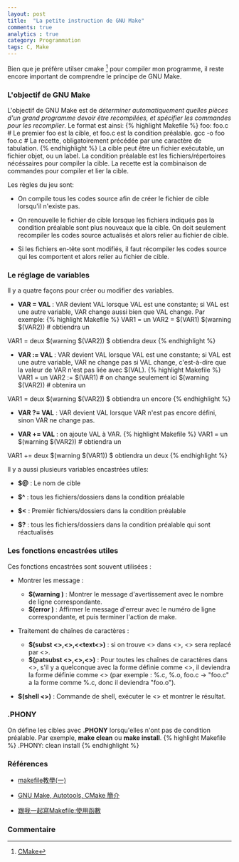 ```yaml
---
layout: post
title:  "La petite instruction de GNU Make"
comments: true
analytics : true
category: Programmation
tags: C, Make
---
```


Bien que je préfère utilser cmake [^1] pour compiler mon programme, 
il reste encore important de comprendre le principe de GNU Make.

### L'objectif de GNU Make ###
L'objectif de GNU Make est de *déterminer automatiquement quelles pièces d'un grand programme devoir être recompilées,
et spécifier les commandes pour les recompiler*.
Le format est ainsi:
{% highlight Makefile %}
foo: foo.c                  # Le premier foo est la cible, et foo.c est la condition préalable.
    gcc -o foo foo.c        # La recette, obligatoirement précédée par une caractère de tabulation.
{% endhighlight %}
La cible peut être un fichier exécutable, un fichier objet, ou un label.
La condition préalable est les fichiers/répertoires nécéssaires pour compiler la cible.
La recette est la combinaison de commandes pour compiler et lier la cible.

Les règles du jeu sont:

- On compile tous les codes source afin de créer le fichier de cible lorsqu'il n'existe pas.

- On renouvelle le fichier de cible lorsque les fichiers indiqués pas la condition préalable sont plus nouveaux que la cible.
On doit seulement recompiler les codes source actualisés et alors relier au fichier de cible.

- Si les fichiers en-tête sont modifiés, il faut récompiler les codes source qui les comportent et alors relier au fichier de cible.

### Le réglage de variables ###
Il y a quatre façons pour créer ou modifier des variables.

- **VAR = VAL** : VAR devient VAL lorsque VAL est une constante; si VAL est une autre variable, VAR change aussi bien que VAL change. Par exemple:
{% highlight Makefile %}
VAR1 = un
VAR2 = $(VAR1)
$(warning $(VAR2))              # obtiendra un

VAR1 = deux
$(warning $(VAR2))              $ obtiendra deux
{% endhighlight %}

- **VAR := VAL** : VAR devient VAL lorsque VAL est une constante; si VAL est une autre variable, VAR ne change pas si VAL change,
c'est-à-dire que la valeur de VAR n'est pas liée avec $(VAL).
{% highlight Makefile %}
VAR1 = un
VAR2 := $(VAR1)                 # on change seulement ici
$(warning $(VAR2))              # obtenira un

VAR1 = deux
$(warning $(VAR2))              $ obtiendra un encore
{% endhighlight %}

- **VAR ?= VAL** : VAR devient VAL lorsque VAR n'est pas encore défini, sinon VAR ne change pas.

- **VAR += VAL** : on ajoute VAL à VAR.
{% highlight Makefile %}
VAR1 = un
$(warning $(VAR2))              # obtiendra un

VAR1 += deux
$(warning $(VAR1))              $ obtiendra un deux
{% endhighlight %}


Il y a aussi plusieurs variables encastrées utiles:

- **$@** : Le nom de cible

- **$^** : tous les fichiers/dossiers dans la condition préalable

- **$<** : Premièr fichiers/dossiers dans la condition préalable

- **$?** : tous les fichiers/dossiers dans la condition préalable qui sont réactualisés

### Les fonctions encastrées utiles ###
Ces fonctions encastrées sont souvent utilisées :

- Montrer les message :
  + **$(warning <Message>)** : Montrer le message d'avertissement avec le nombre de ligne correspondante.
  + **$(error <Message>)** : Affirmer le message d'erreur avec le numéro de ligne correspondante, et puis terminer l'action de make.

- Traitement de chaînes de caractères :
  + **$(subst <<from>>,<<to>>,<<text<>)** : si on trouve <<from>> dans <<text>>, <<from>> sera replacé par <<to>>.
  + **$(patsubst <<pattern>>,<<replacement>>,<<text>>)** : Pour toutes les chaînes de caractères dans <<text>>,
s'il y a quelconque avec la forme définie comme <<pattern>>,
il deviendra la forme définie comme <<replacement>> 
(par exemple : %.c, %.o, foo.c ->  "foo.c" a la forme comme %.c, donc il deviendra "foo.o").

- **$(shell <<commande>>)** : Commande de shell, exécuter le <<commande>> et montrer le résultat.

### .PHONY ###

On défine les cibles avec **.PHONY** lorsqu'elles n'ont pas de condition préalable.
Par exemple, **make clean** ou **make install**.
{% highlight Makefile %}
.PHONY: clean install
{% endhighlight %}


### Références ###
- [makefile教學(一)](http://jeff71321.pixnet.net/blog/post/92143030-makefile%E6%95%99%E5%AD%B8%28%E4%B8%80%29)

- [GNU Make, Autotools, CMake 簡介](http://fr.slideshare.net/zzz00072/gnu-make-autotools-cmake)

- [跟我一起寫Makefile:使用函數](http://wiki.ubuntu.org.cn/index.php?title=%E8%B7%9F%E6%88%91%E4%B8%80%E8%B5%B7%E5%86%99Makefile:%E4%BD%BF%E7%94%A8%E5%87%BD%E6%95%B0&variant=zh-tw)


### Commentaire ###
[^1]: [CMake](https://cmake.org/)
